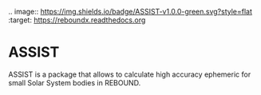 .. image:: https://img.shields.io/badge/ASSIST-v1.0.0-green.svg?style=flat
    :target: https://reboundx.readthedocs.org

ASSIST
======

ASSIST is a package that allows to calculate high accuracy ephemeric for small Solar System bodies in REBOUND.
